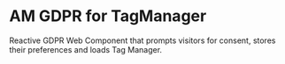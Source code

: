 # AM GDPR for TagManager

Reactive GDPR Web Component that prompts visitors for consent, stores their preferences and loads Tag Manager.


